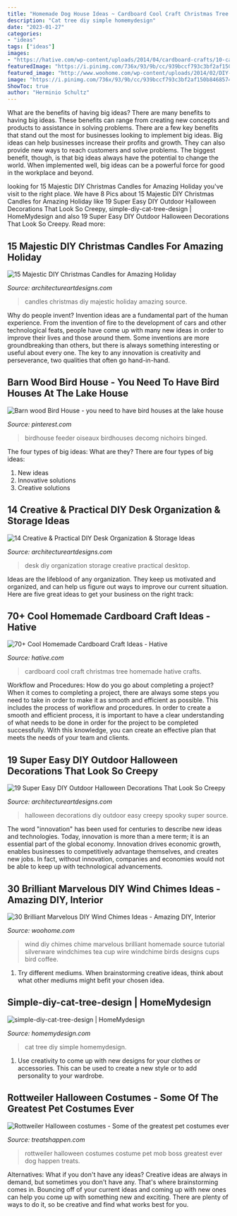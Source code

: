 ```yaml
---
title: "Homemade Dog House Ideas ~ Cardboard Cool Craft Christmas Tree Homemade Hative Crafts"
description: "Cat tree diy simple homemydesign"
date: "2023-01-27"
categories:
- "ideas"
tags: ["ideas"]
images:
- "https://hative.com/wp-content/uploads/2014/04/cardboard-crafts/10-cardboard-christmas-tree.jpg"
featuredImage: "https://i.pinimg.com/736x/93/9b/cc/939bccf793c3bf2af150b84685745fac.jpg"
featured_image: "http://www.woohome.com/wp-content/uploads/2014/02/DIY-wind-chime-22.jpg"
image: "https://i.pinimg.com/736x/93/9b/cc/939bccf793c3bf2af150b84685745fac.jpg"
ShowToc: true
author: "Herminio Schultz"
---
```



What are the benefits of having big ideas?
There are many benefits to having big ideas. These benefits can range from creating new concepts and products to assistance in solving problems. There are a few key benefits that stand out the most for businesses looking to implement big ideas. 
Big ideas can help businesses increase their profits and growth. They can also provide new ways to reach customers and solve problems. The biggest benefit, though, is that big ideas always have the potential to change the world. When implemented well, big ideas can be a powerful force for good in the workplace and beyond.

	

		
looking for 15 Majestic DIY Christmas Candles for Amazing Holiday you've visit to the right place. We have 8 Pics about 15 Majestic DIY Christmas Candles for Amazing Holiday like 19 Super Easy DIY Outdoor Halloween Decorations That Look So Creepy, simple-diy-cat-tree-design | HomeMydesign and also 19 Super Easy DIY Outdoor Halloween Decorations That Look So Creepy. Read more:
		
    
## 15 Majestic DIY Christmas Candles For Amazing Holiday

<img loading=lazy src="https://www.architectureartdesigns.com/wp-content/uploads/2014/11/748.jpg" onerror="this.onerror=null;this.src='https://tse2.mm.bing.net/th?id=OIP.Z9tbWC-8oTbnbu_T26WhNgHaKo&amp;pid=15.1';" alt="15 Majestic DIY Christmas Candles for Amazing Holiday">

_Source: architectureartdesigns.com_

>candles christmas diy majestic holiday amazing source. 

	

Why do people invent?
Invention ideas are a fundamental part of the human experience. From the invention of fire to the development of cars and other technological feats, people have come up with many new ideas in order to improve their lives and those around them. Some inventions are more groundbreaking than others, but there is always something interesting or useful about every one. The key to any innovation is creativity and perseverance, two qualities that often go hand-in-hand.

    
## Barn Wood Bird House - You Need To Have Bird Houses At The Lake House

<img loading=lazy src="https://i.pinimg.com/736x/93/9b/cc/939bccf793c3bf2af150b84685745fac.jpg" onerror="this.onerror=null;this.src='https://tse4.mm.bing.net/th?id=OIP.NaKIkNv7y2toVwhzcAKRXQHaKY&amp;pid=15.1';" alt="Barn wood Bird House - you need to have bird houses at the lake house">

_Source: pinterest.com_

>birdhouse feeder oiseaux birdhouses decomg nichoirs binged. 

	

The four types of big ideas: What are they?
There are four types of big ideas: 
1. New ideas 
2. Innovative solutions 
3. Creative solutions 

    
## 14 Creative &amp; Practical DIY Desk Organization &amp; Storage Ideas

<img loading=lazy src="https://www.architectureartdesigns.com/wp-content/uploads/2015/03/14-Creative-Practical-DIY-Desk-Organization-Storage-Ideas-12.jpg" onerror="this.onerror=null;this.src='https://tse3.mm.bing.net/th?id=OIP.XXwTj0N_Njnf02cQGmCicAHaMH&amp;pid=15.1';" alt="14 Creative &amp; Practical DIY Desk Organization &amp; Storage Ideas">

_Source: architectureartdesigns.com_

>desk diy organization storage creative practical desktop. 

	

Ideas are the lifeblood of any organization. They keep us motivated and organized, and can help us figure out ways to improve our current situation. Here are five great ideas to get your business on the right track: 

    
## 70+ Cool Homemade Cardboard Craft Ideas - Hative

<img loading=lazy src="https://hative.com/wp-content/uploads/2014/04/cardboard-crafts/10-cardboard-christmas-tree.jpg" onerror="this.onerror=null;this.src='https://tse3.mm.bing.net/th?id=OIP.n28n2uZrs9RA6ittqlK-wwHaJ8&amp;pid=15.1';" alt="70+ Cool Homemade Cardboard Craft Ideas - Hative">

_Source: hative.com_

>cardboard cool craft christmas tree homemade hative crafts. 

	

Workflow and Procedures: How do you go about completing a project?
When it comes to completing a project, there are always some steps you need to take in order to make it as smooth and efficient as possible. This includes the process of workflow and procedures. In order to create a smooth and efficient process, it is important to have a clear understanding of what needs to be done in order for the project to be completed successfully. With this knowledge, you can create an effective plan that meets the needs of your team and clients.

    
## 19 Super Easy DIY Outdoor Halloween Decorations That Look So Creepy

<img loading=lazy src="https://www.architectureartdesigns.com/wp-content/uploads/2016/10/18.jpg" onerror="this.onerror=null;this.src='https://tse1.mm.bing.net/th?id=OIP.s2k0rjABCzhLUZ0E9aUFFgHaLC&amp;pid=15.1';" alt="19 Super Easy DIY Outdoor Halloween Decorations That Look So Creepy">

_Source: architectureartdesigns.com_

>halloween decorations diy outdoor easy creepy spooky super source. 

	

The word "innovation" has been used for centuries to describe new ideas and technologies. Today, innovation is more than a mere term; it is an essential part of the global economy. Innovation drives economic growth, enables businesses to competitively advantage themselves, and creates new jobs. In fact, without innovation, companies and economies would not be able to keep up with technological advancements.

    
## 30 Brilliant Marvelous DIY Wind Chimes Ideas - Amazing DIY, Interior

<img loading=lazy src="http://www.woohome.com/wp-content/uploads/2014/02/DIY-wind-chime-22.jpg" onerror="this.onerror=null;this.src='https://tse1.mm.bing.net/th?id=OIP.3LbB_kJDBUac73X-8QH20gHaNw&amp;pid=15.1';" alt="30 Brilliant Marvelous DIY Wind Chimes Ideas - Amazing DIY, Interior">

_Source: woohome.com_

>wind diy chimes chime marvelous brilliant homemade source tutorial silverware windchimes tea cup wire windchime birds designs cups bird coffee. 

	

1. Try different mediums. When brainstorming creative ideas, think about what other mediums might befit your chosen idea.

    
## Simple-diy-cat-tree-design | HomeMydesign

<img loading=lazy src="https://homemydesign.com/wp-content/uploads/2017/01/simple-diy-cat-tree-design.jpg" onerror="this.onerror=null;this.src='https://tse1.mm.bing.net/th?id=OIP.PeGkq-0Md-HgwFQwF-jHagHaKY&amp;pid=15.1';" alt="simple-diy-cat-tree-design | HomeMydesign">

_Source: homemydesign.com_

>cat tree diy simple homemydesign. 

	

1. Use creativity to come up with new designs for your clothes or accessories. This can be used to create a new style or to add personality to your wardrobe.

    
## Rottweiler Halloween Costumes - Some Of The Greatest Pet Costumes Ever

<img loading=lazy src="https://cdn.shopify.com/s/files/1/0672/1435/files/Mob_Boss_large.jpg?v=1476277361" onerror="this.onerror=null;this.src='https://tse2.mm.bing.net/th?id=OIP.q3K-mLicVsxIpIlc3HrbRAHaEz&amp;pid=15.1';" alt="Rottweiler Halloween costumes - Some of the greatest pet costumes ever">

_Source: treatshappen.com_

>rottweiler halloween costumes costume pet mob boss greatest ever dog happen treats. 

	

Alternatives: What if you don't have any ideas?
Creative ideas are always in demand, but sometimes you don't have any. That's where brainstorming comes in. Bouncing off of your current ideas and coming up with new ones can help you come up with something new and exciting. There are plenty of ways to do it, so be creative and find what works best for you.

